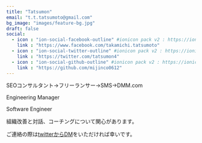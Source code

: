 ```yaml
---
title: "Tatsumon"
email: "t.t.tatsumoto@gmail.com"
bg_image: "images/feature-bg.jpg"
draft: false
social:
  - icon : "ion-social-facebook-outline" #ionicon pack v2 : https://ionicons.com/v2/
    link : "https://www.facebook.com/takamichi.tatsumoto"
  - icon : "ion-social-twitter-outline" #ionicon pack v2 : https://ionicons.com/v2/
    link : "https://twitter.com/tatsumon4"
  - icon : "ion-social-github-outline" #ionicon pack v2 : https://ionicons.com/v2/
    link : "https://github.com/mijinco0612"
---
```


SEOコンサルタント→フリーランサー→SMS→DMM.com 

Engineering Manager

Software Engineer

組織改善と対話、コーチングについて関心があります。

ご連絡の際は[twitterからDM](https://twitter.com/tatsumon4)をいただければ幸いです。